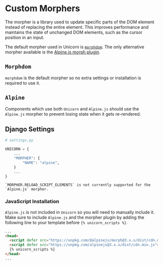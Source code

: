 # Custom Morphers

The morpher is a library used to update specific parts of the DOM element instead of replacing the entire element. This improves performance and maintains the state of unchanged DOM elements, such as the cursor position in an input.

The default morpher used in Unicorn is [`morphdom`](https://github.com/patrick-steele-idem/morphdom). The only alternative morpher available is the [Alpine.js morph plugin](https://alpinejs.dev/plugins/morph).

## `Morphdom`

`morphdom` is the default morpher so no extra settings or installation is required to use it.

## `Alpine`

Components which use both `Unicorn` and `Alpine.js` should use the `Alpine.js` morpher to prevent losing state when it gets re-rendered.

## Django Settings

```python
# settings.py

UNICORN = {
    ...
    "MORPHER": {
        "NAME": "alpine",
    }
    ...
}
```

```{note}
`MORPHER.RELOAD_SCRIPT_ELEMENTS` is not currently supported for the `Alpine.js` morpher.
```

### JavaScript Installation

`Alpine.js` is not included in `Unicorn` so you will need to manually include it. Make sure to include `Alpine.js` and the morpher plugin by adding the following line to your template before `{% unicorn_scripts %}`.

```html
...
<head>
  <script defer src="https://unpkg.com/@alpinejs/morph@3.x.x/dist/cdn.min.js"></script>
  <script defer src="https://unpkg.com/alpinejs@3.x.x/dist/cdn.min.js"></script>
  {% unicorn_scripts %}
</head>
...
```
